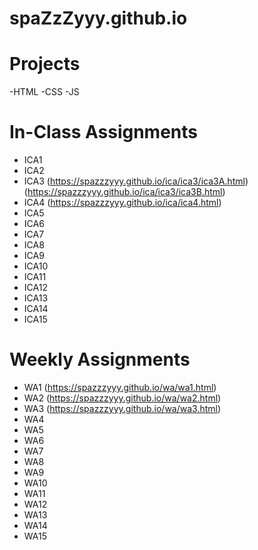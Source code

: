 # spaZzZyyy.github.io

# Projects
-HTML
-CSS
-JS

# In-Class Assignments

- ICA1
- ICA2
- ICA3 (https://spazzzyyy.github.io/ica/ica3/ica3A.html) (https://spazzzyyy.github.io/ica/ica3/ica3B.html)
- ICA4 (https://spazzzyyy.github.io/ica/ica4.html)
- ICA5
- ICA6
- ICA7
- ICA8
- ICA9
- ICA10
- ICA11
- ICA12
- ICA13
- ICA14
- ICA15

# Weekly Assignments

- WA1 (https://spazzzyyy.github.io/wa/wa1.html)
- WA2 (https://spazzzyyy.github.io/wa/wa2.html)
- WA3 (https://spazzzyyy.github.io/wa/wa3.html)
- WA4
- WA5
- WA6
- WA7
- WA8
- WA9
- WA10
- WA11
- WA12
- WA13
- WA14
- WA15